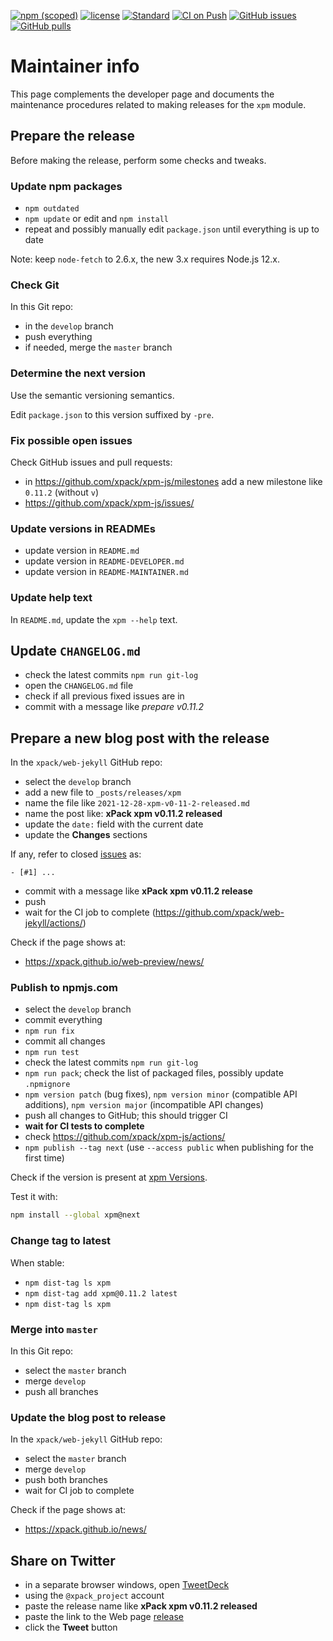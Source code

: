 [![npm (scoped)](https://img.shields.io/npm/v/xpm.svg)](https://www.npmjs.com/package/xpm/)
[![license](https://img.shields.io/github/license/xpack/xpm-js.svg)](https://github.com/xpack/xpm-js/blob/master/LICENSE)
[![Standard](https://img.shields.io/badge/code_style-standard-brightgreen.svg)](https://standardjs.com/)
[![CI on Push](https://github.com/xpack/xpm-js/actions/workflows/node-ci.yml/badge.svg)](https://github.com/xpack/xpm-js/actions/)
[![GitHub issues](https://img.shields.io/github/issues/xpack/xpm-js.svg)](https://github.com/xpack/xpm-js/issues/)
[![GitHub pulls](https://img.shields.io/github/issues-pr/xpack/xpm-js.svg)](https://github.com/xpack/xpm-js/pulls/)

# Maintainer info

This page complements the developer page and documents the
maintenance procedures related to making releases for the
`xpm` module.

## Prepare the release

Before making the release, perform some checks and tweaks.

### Update npm packages

- `npm outdated`
- `npm update` or edit and `npm install`
- repeat and possibly manually edit `package.json` until everything is
  up to date

Note: keep `node-fetch` to 2.6.x, the new 3.x requires Node.js 12.x.

### Check Git

In this Git repo:

- in the `develop` branch
- push everything
- if needed, merge the `master` branch

### Determine the next version

Use the semantic versioning semantics.

Edit `package.json` to this version suffixed by `-pre`.

### Fix possible open issues

Check GitHub issues and pull requests:

- in <https://github.com/xpack/xpm-js/milestones>
add a new milestone like `0.11.2` (without `v`)
- <https://github.com/xpack/xpm-js/issues/>

### Update versions in READMEs

- update version in `README.md`
- update version in `README-DEVELOPER.md`
- update version in `README-MAINTAINER.md`

### Update help text

In `README.md`, update the `xpm --help` text.

## Update `CHANGELOG.md`

- check the latest commits `npm run git-log`
- open the `CHANGELOG.md` file
- check if all previous fixed issues are in
- commit with a message like _prepare v0.11.2_

## Prepare a new blog post with the release

In the `xpack/web-jekyll` GitHub repo:

- select the `develop` branch
- add a new file to `_posts/releases/xpm`
- name the file like `2021-12-28-xpm-v0-11-2-released.md`
- name the post like: **xPack xpm v0.11.2 released**
- update the `date:` field with the current date
- update the **Changes** sections

If any, refer to closed
[issues](https://github.com/xpack/xpm-js/issues/)
as:

```console
- [#1] ...
```

- commit with a message like **xPack xpm v0.11.2 release**
- push
- wait for the CI job to complete (<https://github.com/xpack/web-jekyll/actions/>)

Check if the page shows at:

- <https://xpack.github.io/web-preview/news/>

### Publish to npmjs.com

- select the `develop` branch
- commit everything
- `npm run fix`
- commit all changes
- `npm run test`
- check the latest commits `npm run git-log`
- `npm run pack`; check the list of packaged files, possibly
  update `.npmignore`
- `npm version patch` (bug fixes), `npm version minor` (compatible API
  additions), `npm version major` (incompatible API changes)
- push all changes to GitHub; this should trigger CI
- **wait for CI tests to complete**
- check <https://github.com/xpack/xpm-js/actions/>
- `npm publish --tag next` (use `--access public` when publishing for the first time)

Check if the version is present at
[xpm Versions](https://www.npmjs.com/package/xpm?activeTab=versions).

Test it with:

```bash
npm install --global xpm@next
```

### Change tag to latest

When stable:

- `npm dist-tag ls xpm`
- `npm dist-tag add xpm@0.11.2 latest`
- `npm dist-tag ls xpm`

### Merge into `master`

In this Git repo:

- select the `master` branch
- merge `develop`
- push all branches

### Update the blog post to release

In the `xpack/web-jekyll` GitHub repo:

- select the `master` branch
- merge `develop`
- push both branches
- wait for CI job to complete

Check if the page shows at:

- <https://xpack.github.io/news/>

## Share on Twitter

- in a separate browser windows, open [TweetDeck](https://tweetdeck.twitter.com/)
- using the `@xpack_project` account
- paste the release name like **xPack xpm v0.11.2 released**
- paste the link to the Web page
  [release](https://xpack.github.io/xpm/releases/)
- click the **Tweet** button
